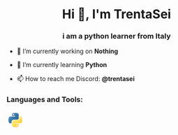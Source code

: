<h1 align="center">Hi 👋, I'm TrentaSei</h1>
<h3 align="center">i am a python learner from Italy</h3>

- 🔭 I’m currently working on **Nothing**

- 🌱 I’m currently learning **Python**
  
- 📫 How to reach me Discord: **@trentasei**

<h3 align="left">Languages and Tools:</h3>
<a href="https://www.python.org" target="_blank" rel="noreferrer"> <img src="https://raw.githubusercontent.com/devicons/devicon/master/icons/python/python-original.svg" alt="python" width="40" height="40"/> </a>
